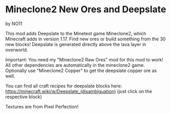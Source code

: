 # Mineclone2 New Ores and Deepslate
by NO11

This mod adds Deepslate to the Minetest game Mineclone2, which Minecraft adds in version 1.17.
Find new ores or build something from the 30 new blocks! Deepslate is generated directly above the lava layer in overworld.

Important: You need my "Mineclone2 Raw Ores" mod for this mod to work!
All other dependencies are automatically in the mineclone2 game.
Optionally use "Mineclone2 Copper" to get the deepslate copper ore as well.


You can find all craft recipes for deepslate blocks here: https://minecraft.wiki/w/Deepslate_(disambiguation)
(just click on the respective block)

Textures are from Pixel Perfection!
